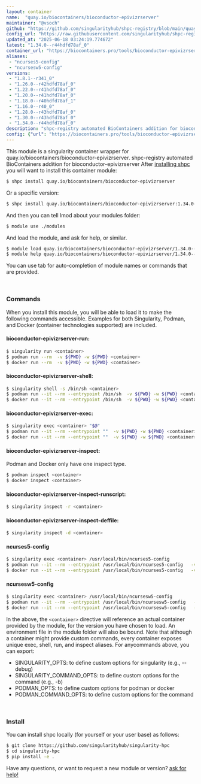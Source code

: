 ```yaml
---
layout: container
name:  "quay.io/biocontainers/bioconductor-epivizrserver"
maintainer: "@vsoch"
github: "https://github.com/singularityhub/shpc-registry/blob/main/quay.io/biocontainers/bioconductor-epivizrserver/container.yaml"
config_url: "https://raw.githubusercontent.com/singularityhub/shpc-registry/main/quay.io/biocontainers/bioconductor-epivizrserver/container.yaml"
updated_at: "2025-06-18 03:24:19.774672"
latest: "1.34.0--r44hdfd78af_0"
container_url: "https://biocontainers.pro/tools/bioconductor-epivizrserver"
aliases:
 - "ncurses5-config"
 - "ncursesw5-config"
versions:
 - "1.8.1--r341_0"
 - "1.26.0--r42hdfd78af_0"
 - "1.22.0--r41hdfd78af_0"
 - "1.20.0--r41hdfd78af_0"
 - "1.18.0--r40hdfd78af_1"
 - "1.16.0--r40_0"
 - "1.28.0--r43hdfd78af_0"
 - "1.30.0--r43hdfd78af_0"
 - "1.34.0--r44hdfd78af_0"
description: "shpc-registry automated BioContainers addition for bioconductor-epivizrserver"
config: {"url": "https://biocontainers.pro/tools/bioconductor-epivizrserver", "maintainer": "@vsoch", "description": "shpc-registry automated BioContainers addition for bioconductor-epivizrserver", "latest": {"1.34.0--r44hdfd78af_0": "sha256:3af7be02bd797f24b82d1f40cd2fa4d0706bc5fab8a1b7347aaf21a256a8369a"}, "tags": {"1.8.1--r341_0": "sha256:11cf2df2b1ade0fd102bed690e860de1e9d3a7c58b7a9a99f6f4577ca82bcdae", "1.26.0--r42hdfd78af_0": "sha256:710e37e35ddaee5912db7e8f11fd144f47e854ae6bca41187c31d59d46d094e6", "1.22.0--r41hdfd78af_0": "sha256:281e98a9381c361a228a6b94e1b7d5133a2ffa453ec3f9d92e7f26335201b6c6", "1.20.0--r41hdfd78af_0": "sha256:5807b6485c913d67228ca706c35bd0d83849f8e6d256b1ce1a27f47bf8b7879d", "1.18.0--r40hdfd78af_1": "sha256:1c17284e70a2f3b16708b4c9acf3930bb45e85159d85a26ace1b29f1183bd295", "1.16.0--r40_0": "sha256:08c79c940741b0b62392db224a8efa1f75de5f6f4891695c27179b615867f448", "1.28.0--r43hdfd78af_0": "sha256:c0e7a03313ca24f9d416fb4c91a80cd6264d05d1bf2579e2a5717d4ee000d95f", "1.30.0--r43hdfd78af_0": "sha256:8dd4c78e0337f26d486a55f28ee24f4a945bdf97f87da6542b91dd64009dfa29", "1.34.0--r44hdfd78af_0": "sha256:3af7be02bd797f24b82d1f40cd2fa4d0706bc5fab8a1b7347aaf21a256a8369a"}, "docker": "quay.io/biocontainers/bioconductor-epivizrserver", "aliases": {"ncurses5-config": "/usr/local/bin/ncurses5-config", "ncursesw5-config": "/usr/local/bin/ncursesw5-config"}}
---
```


This module is a singularity container wrapper for quay.io/biocontainers/bioconductor-epivizrserver.
shpc-registry automated BioContainers addition for bioconductor-epivizrserver
After [installing shpc](#install) you will want to install this container module:


```bash
$ shpc install quay.io/biocontainers/bioconductor-epivizrserver
```

Or a specific version:

```bash
$ shpc install quay.io/biocontainers/bioconductor-epivizrserver:1.34.0--r44hdfd78af_0
```

And then you can tell lmod about your modules folder:

```bash
$ module use ./modules
```

And load the module, and ask for help, or similar.

```bash
$ module load quay.io/biocontainers/bioconductor-epivizrserver/1.34.0--r44hdfd78af_0
$ module help quay.io/biocontainers/bioconductor-epivizrserver/1.34.0--r44hdfd78af_0
```

You can use tab for auto-completion of module names or commands that are provided.

<br>

### Commands

When you install this module, you will be able to load it to make the following commands accessible.
Examples for both Singularity, Podman, and Docker (container technologies supported) are included.

#### bioconductor-epivizrserver-run:

```bash
$ singularity run <container>
$ podman run --rm  -v ${PWD} -w ${PWD} <container>
$ docker run --rm  -v ${PWD} -w ${PWD} <container>
```

#### bioconductor-epivizrserver-shell:

```bash
$ singularity shell -s /bin/sh <container>
$ podman run --it --rm --entrypoint /bin/sh  -v ${PWD} -w ${PWD} <container>
$ docker run --it --rm --entrypoint /bin/sh  -v ${PWD} -w ${PWD} <container>
```

#### bioconductor-epivizrserver-exec:

```bash
$ singularity exec <container> "$@"
$ podman run --it --rm --entrypoint ""  -v ${PWD} -w ${PWD} <container> "$@"
$ docker run --it --rm --entrypoint ""  -v ${PWD} -w ${PWD} <container> "$@"
```

#### bioconductor-epivizrserver-inspect:

Podman and Docker only have one inspect type.

```bash
$ podman inspect <container>
$ docker inspect <container>
```

#### bioconductor-epivizrserver-inspect-runscript:

```bash
$ singularity inspect -r <container>
```

#### bioconductor-epivizrserver-inspect-deffile:

```bash
$ singularity inspect -d <container>
```


#### ncurses5-config

```bash
$ singularity exec <container> /usr/local/bin/ncurses5-config
$ podman run --it --rm --entrypoint /usr/local/bin/ncurses5-config   -v ${PWD} -w ${PWD} <container> -c " $@"
$ docker run --it --rm --entrypoint /usr/local/bin/ncurses5-config   -v ${PWD} -w ${PWD} <container> -c " $@"
```


#### ncursesw5-config

```bash
$ singularity exec <container> /usr/local/bin/ncursesw5-config
$ podman run --it --rm --entrypoint /usr/local/bin/ncursesw5-config   -v ${PWD} -w ${PWD} <container> -c " $@"
$ docker run --it --rm --entrypoint /usr/local/bin/ncursesw5-config   -v ${PWD} -w ${PWD} <container> -c " $@"
```



In the above, the `<container>` directive will reference an actual container provided
by the module, for the version you have chosen to load. An environment file in the
module folder will also be bound. Note that although a container
might provide custom commands, every container exposes unique exec, shell, run, and
inspect aliases. For anycommands above, you can export:

 - SINGULARITY_OPTS: to define custom options for singularity (e.g., --debug)
 - SINGULARITY_COMMAND_OPTS: to define custom options for the command (e.g., -b)
 - PODMAN_OPTS: to define custom options for podman or docker
 - PODMAN_COMMAND_OPTS: to define custom options for the command

<br>

### Install

You can install shpc locally (for yourself or your user base) as follows:

```bash
$ git clone https://github.com/singularityhub/singularity-hpc
$ cd singularity-hpc
$ pip install -e .
```

Have any questions, or want to request a new module or version? [ask for help!](https://github.com/singularityhub/singularity-hpc/issues)